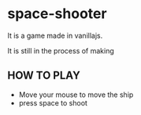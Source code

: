 # space-shooter
It is a game made in vanillajs.

It is still in the process of making

## HOW TO PLAY
- Move your mouse to move the ship
- press space to shoot 
